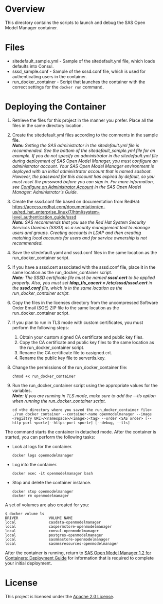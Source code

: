 # Overview

This directory contains the scripts to launch and debug the SAS Open Model Manager container. 

# Files

* sitedefault_sample.yml - Sample of the sitedefault.yml file, which loads defaults into Consul.
* sssd_sample.conf - Sample of the sssd.conf file, which is used for authenticating users in the container.
* run_docker_container - Script that launches the container with the correct settings for the `docker run` command.

# Deploying the Container


1.  Retrieve the files for this project in the manner you prefer. Place all the files in the same directory location.

2.  Create the sitedefault.yml files according to the comments in the sample file. <br>
    ***Note:** Setting the SAS administrator in the sitedefault.yml file is recommended. See the bottom of the sitedefault_sample.yml file for an example. 
    If you do not specify an administrator in the sitedefault.yml file during deployment of SAS Open Model Manager, you must configure an administrator account. 
    Your SAS Open Model Manager environment is deployed with an initial administrator account that is named sasboot. However, the password for this account has expired by default, so you must reset the password before you can sign in. 
    For more information, see [Configure an Administrator Account](https://documentation.sas.com/?cdcId=openmmcdc&cdcVersion=1.2&docsetId=openmmag&docsetTarget=p17x92tknnx41cn0zl3rvpyqlcax.htm&locale=en#n13jkzjlfelf11n1xzpghvcqmizn) in the SAS Open Model Manager: Administrator's Guide.*    

3.  Create the sssd.conf file based on documentation from RedHat: https://access.redhat.com/documentation/en-us/red_hat_enterprise_linux/7/html/system-level_authentication_guide/sssd <br>
    ***Note:** SAS recommends that you use the Red Hat System Security Services Daemon (SSSD) as a security management tool to manage users and groups. Creating accounts in LDAP and then creating matching local accounts for users and for service ownership is not recommended.*

4.  Save the sitedefault.yaml and sssd.conf files in the same location as the run_docker_container script.

5.  If you have a sssd.cert associated with the sssd.conf file, place it in the same location as the run_docker_container script. <br>
    ***Note:** The SSSD certificate file must be named **sssd.cert** to be applied properly. Also, you must set **ldap_tls_cacert = /etc/sssd/sssd.cert** in the **sssd.conf** file, which is in the same location as the run_docker_container script.*

6.  Copy the files in the licenses directory from the uncompressed Software Order Email (SOE) ZIP file to the same location as the run_docker_container script.

7.  If you plan to run in TLS mode with custom certificates, you must perform the following steps: <br>
    1) Obtain your custom signed CA certificate and public key files.
    2) Copy the CA certificate and public key files to the same location as the run_docker_container script. 
    3) Rename the CA certificate file to casigned.crt. 
    4) Rename the public key file to servertls.key.
    
8.  Change the permissions of the run_docker_container file:

    ```
    chmod +x run_docker_container
    ```

9. Run the run_docker_container script using the appropriate values for the variables. <br>
   ***Note:** If you are running in TLS mode, make sure to add the --tls option when running the run_docker_container script.*

   ```
   cd <the directory where you saved the run_docker_container file>
   ./run_docker_container --container-name openmodelmanager --image <registry URL>/<namespace>/<image>:<tag> --order <SAS order> [--http-port <port>|--https-port <port>] [--debug, --tls]

   ```

The command starts the container in detached mode. After the container is started, you can perform the following tasks:

* Look at logs for the container.

   ```
   docker logs openmodelmanager
   ```

* Log into the container.

   ```
   docker exec -it openmodelmanager bash
   ```
  
* Stop and delete the container instance.

   ```
   docker stop openmodelmanager
   docker rm openmodelmanager
   ```


A set of volumes are also created for you:

```
$ docker volume ls
DRIVER              VOLUME NAME
local               casdata-openmodelmanager
local               caspermstore-openmodelmanager
local               consul-openmodelmanager
local               postgres-openmodelmanager
local               sasmmastore-openmodelmanager
local               sasmmsresources-openmodelmanager
```

After the container is running, return to [SAS Open Model Manager 1.2 for Containers: Deployment Guide](http://documentation.sas.com/?docsetId=dplymdlmgmt0phy0dkr&docsetTarget=titlepage.htm&docsetVersion=1.2&locale=en) for information that is required to complete your initial deployment.

# License

This project is licensed under the [Apache 2.0 License](../LICENSE).

